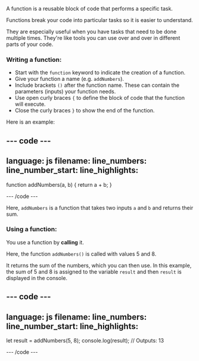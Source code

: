 A function is a reusable block of code that performs a specific task.

Functions break your code into particular tasks so it is easier to understand. 

They are especially useful when you have tasks that need to be done multiple times. They're like tools you can use over and over in different parts of your code.

### Writing a function:

+ Start with the `function` keyword to indicate the creation of a function. 
+ Give your function a name (e.g. `addNumbers`).
+ Include brackets `()` after the function name. These can contain the parameters (inputs) your function needs.
+ Use open curly braces `{` to define the block of code that the function will execute.
+ Close the curly braces `}` to show the end of the function.

Here is an example:

--- code ---
---
language: js
filename:
line_numbers:
line_number_start:
line_highlights:
---

function addNumbers(a, b) {
  return a + b;
}
    
--- /code ---

Here, `addNumbers` is a function that takes two inputs `a` and `b` and returns their sum.

### Using a function:

You use a function by **calling** it.

Here, the function `addNumbers()` is called with values 5 and 8. 

It returns the sum of the numbers, which you can then use. In this example, the sum of 5 and 8 is assigned to the variable `result` and then `result` is displayed in the console.

--- code ---
---
language: js
filename:
line_numbers: 
line_number_start:
line_highlights:
---

let result = addNumbers(5, 8);
console.log(result); // Outputs: 13
    
--- /code ---
